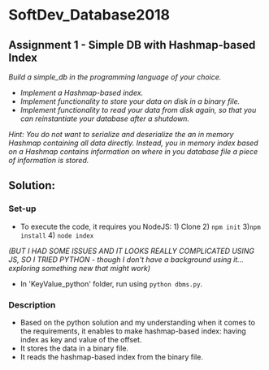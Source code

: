 # SoftDev_Database2018

## Assignment 1 - Simple DB with Hashmap-based Index
_Build a simple_db in the programming language of your choice._
* _Implement a Hashmap-based index._
* _Implement functionality to store your data on disk in a binary file._
* _Implement functionality to read your data from disk again, so that you can reinstantiate your database after a shutdown._

_Hint: You do not want to serialize and deserialize the an in memory Hashmap containing all data directly. Instead, you in memory index based on a Hashmap contains information on where in you database file a piece of information is stored._

## Solution:
### Set-up
* To execute the code, it requires you NodeJS: 1) Clone 2) ``npm init`` 3)``npm install`` 4) ``node index`` 

_(BUT I HAD SOME ISSUES AND IT LOOKS REALLY COMPLICATED USING JS, SO I TRIED PYTHON - though I don't have a background using it... exploring something new that might work)_

* In 'KeyValue_python' folder, run using ``python dbms.py``.

### Description

* Based on the python solution and my understanding when it comes to the requirements, it enables to make hashmap-based index: having index as key and value of the offset.
* It stores the data in a binary file.
* It reads the hashmap-based index from the binary file.
